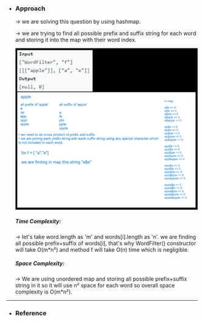 - <h3>Approach</h3>
    <div>
    <p>
    → we are solving this question by using hashmap.
    </p>
    <p>
    → we are trying to find all possible prefix and suffix string for each word and storing it into the map with their word index.
    </p>

    ![example-1](images/explanation.png)<br>
    </div>

    <div>
    <h5>Time Complexity: </h5>
    <p>
    → let's take word.length as 'm' and words[i].length as 'n'.
    we are finding all possible prefix+suffix of words[i], that's why WordFilter() constructor will take O(m*n²) and method f will take O(n) time which is negligible.
    </p>
    <h5>Space Complexity:</h5>
    <p>→ We are using unordered map and storing all possible prefix+suffix string in it so it will use n² space for each word so overall space complexity is O(m*n²).
    </p>
    </div>
<hr>

- <h3>Reference</h3>
<!-- 1. [Click Here](https://youtu.be/uoFrIIrp5_g) -->
